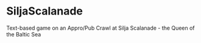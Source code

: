 # SiljaScalanade
Text-based game on an Appro/Pub Crawl at Silja Scalanade - the Queen of the Baltic Sea

